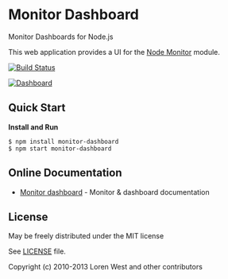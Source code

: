 Monitor Dashboard
=================

Monitor Dashboards for Node.js

This web application provides a UI for the [Node Monitor](http://npmjs.org/package/monitor) module.

[![Build Status](https://secure.travis-ci.org/lorenwest/monitor-dashboard.png?branch=master)](https://travis-ci.org/lorenwest/monitor-dashboard)

[![Dashboard](http://lorenwest.github.io/monitor-dashboard/img/dashboard.png)](http://lorenwest.github.io/node-monitor)

Quick Start
-----------

**Install and Run**

    $ npm install monitor-dashboard
    $ npm start monitor-dashboard

Online Documentation
--------------------

* [Monitor dashboard](http://lorenwest.github.io/monitor-dashboard) - Monitor & dashboard documentation

License
-------

May be freely distributed under the MIT license

See [LICENSE](https://github.com/lorenwest/monitor-dashboard/blob/master/LICENSE) file.

Copyright (c) 2010-2013 Loren West and other contributors
